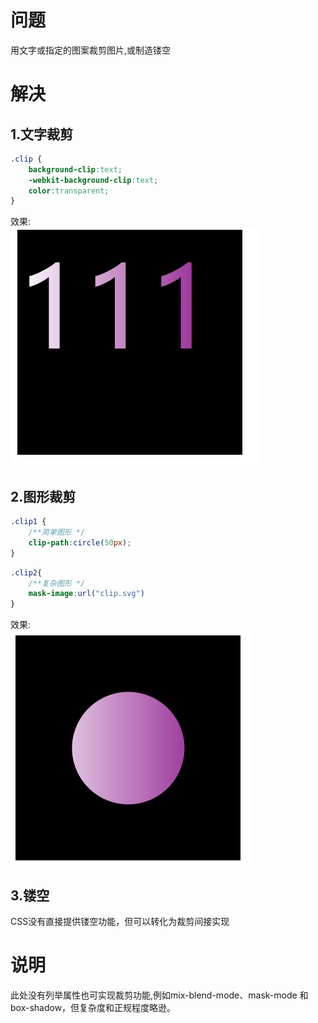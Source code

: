# 问题
用文字或指定的图案裁剪图片,或制造镂空
# 解决
## 1.文字裁剪
``` css
.clip {
    background-clip:text;
    -webkit-background-clip:text;
    color:transparent;
}
```
效果:  
![image](./images/文字裁剪.png)

## 2.图形裁剪
``` css
.clip1 {
    /**简单图形 */
    clip-path:circle(50px);
}
```
``` css
.clip2{
    /**复杂图形 */
    mask-image:url("clip.svg")
}
```
效果:  
![image](./images/图形裁剪.png)
## 3.镂空
CSS没有直接提供镂空功能，但可以转化为裁剪间接实现  
# 说明
此处没有列举属性也可实现裁剪功能,例如mix-blend-mode、mask-mode 和 box-shadow，但复杂度和正规程度略逊。